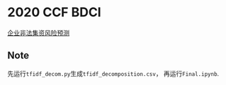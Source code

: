 # 2020 CCF BDCI 

[企业非法集资风险预测](https://www.datafountain.cn/competitions/469/)


## Note

先运行`tfidf_decom.py`生成`tfidf_decomposition.csv`， 再运行`Final.ipynb`.
